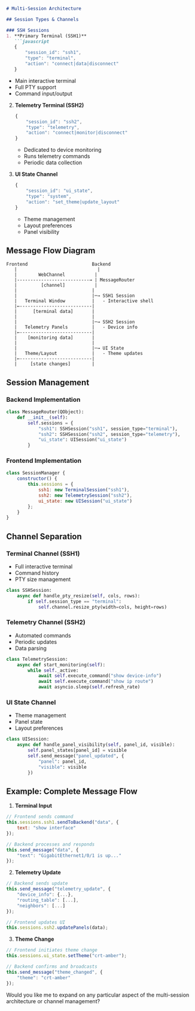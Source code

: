
```markdown
# Multi-Session Architecture

## Session Types & Channels

### SSH Sessions
1. **Primary Terminal (SSH1)**
   ```javascript
   {
       "session_id": "ssh1",
       "type": "terminal",
       "action": "connect|data|disconnect"
   }
   ```
   - Main interactive terminal
   - Full PTY support
   - Command input/output

2. **Telemetry Terminal (SSH2)**
   ```javascript
   {
       "session_id": "ssh2",
       "type": "telemetry",
       "action": "connect|monitor|disconnect"
   }
   ```
   - Dedicated to device monitoring
   - Runs telemetry commands
   - Periodic data collection

3. **UI State Channel**
   ```javascript
   {
       "session_id": "ui_state",
       "type": "system",
       "action": "set_theme|update_layout"
   }
   ```
   - Theme management
   - Layout preferences
   - Panel visibility

## Message Flow Diagram
```plaintext
Frontend                        Backend
   |                              |
   |        WebChannel           |
   |---------------------------→ | MessageRouter
   |         [channel]           |
   |                            |
   |                            |─→ SSH1 Session
   |   Terminal Window          |   - Interactive shell
   |←---------------------------| 
   |      [terminal data]       |
   |                            |
   |                            |─→ SSH2 Session
   |   Telemetry Panels         |   - Device info
   |←---------------------------| 
   |    [monitoring data]       |
   |                            |
   |                            |─→ UI State
   |   Theme/Layout             |   - Theme updates
   |←---------------------------| 
   |     [state changes]        |
```

## Session Management

### Backend Implementation
```python
class MessageRouter(QObject):
    def __init__(self):
        self.sessions = {
            "ssh1": SSHSession("ssh1", session_type="terminal"),
            "ssh2": SSHSession("ssh2", session_type="telemetry"),
            "ui_state": UISession("ui_state")
        }
```

### Frontend Implementation
```javascript
class SessionManager {
    constructor() {
        this.sessions = {
            ssh1: new TerminalSession("ssh1"),
            ssh2: new TelemetrySession("ssh2"),
            ui_state: new UISession("ui_state")
        };
    }
}
```

## Channel Separation

### Terminal Channel (SSH1)
- Full interactive terminal
- Command history
- PTY size management
```python
class SSHSession:
    async def handle_pty_resize(self, cols, rows):
        if self.session_type == "terminal":
            self.channel.resize_pty(width=cols, height=rows)
```

### Telemetry Channel (SSH2)
- Automated commands
- Periodic updates
- Data parsing
```python
class TelemetrySession:
    async def start_monitoring(self):
        while self._active:
            await self.execute_command("show device-info")
            await self.execute_command("show ip route")
            await asyncio.sleep(self.refresh_rate)
```

### UI State Channel
- Theme management
- Panel state
- Layout preferences
```python
class UISession:
    async def handle_panel_visibility(self, panel_id, visible):
        self.panel_states[panel_id] = visible
        self.send_message("panel_updated", {
            "panel": panel_id,
            "visible": visible
        })
```

## Example: Complete Message Flow

1. **Terminal Input**
```javascript
// Frontend sends command
this.sessions.ssh1.sendToBackend("data", {
    text: "show interface"
});

// Backend processes and responds
this.send_message("data", {
    "text": "GigabitEthernet1/0/1 is up..."
});
```

2. **Telemetry Update**
```javascript
// Backend sends update
this.send_message("telemetry_update", {
    "device_info": {...},
    "routing_table": [...],
    "neighbors": [...]
});

// Frontend updates UI
this.sessions.ssh2.updatePanels(data);
```

3. **Theme Change**
```javascript
// Frontend initiates theme change
this.sessions.ui_state.setTheme("crt-amber");

// Backend confirms and broadcasts
this.send_message("theme_changed", {
    "theme": "crt-amber"
});
```

Would you like me to expand on any particular aspect of the multi-session architecture or channel management?